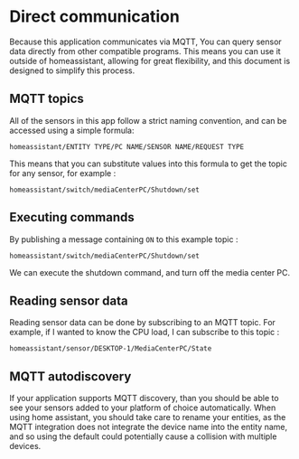 # Direct communication

Because this application communicates via MQTT, You can query sensor data directly from other compatible programs. This means you can use it outside of homeassistant, allowing for great flexibility, and this document is designed to simplify this process.

## MQTT topics

All of the sensors in this app follow a strict naming convention, and can be accessed using a simple formula:
```
homeassistant/ENTITY TYPE/PC NAME/SENSOR NAME/REQUEST TYPE
```
This means that you can substitute values into this formula to get the topic for any sensor, for example :
```
homeassistant/switch/mediaCenterPC/Shutdown/set
```

## Executing commands

By publishing a message containing `ON` to this example topic :
```
homeassistant/switch/mediaCenterPC/Shutdown/set
```
We can execute the shutdown command, and turn off the media center PC.

## Reading sensor data

Reading sensor data can be done by subscribing to an MQTT topic. For example, if I wanted to know the CPU load, I can subscribe to this topic :
```
homeassistant/sensor/DESKTOP-1/MediaCenterPC/State
```

## MQTT autodiscovery

If your application supports MQTT discovery, than you should be able to see your sensors added to your platform of choice automatically. When using home assistant, you should take care to rename your entities, as the MQTT integration does not integrate the device name into the entity name, and so using the default could potentially cause a collision with multiple devices.

